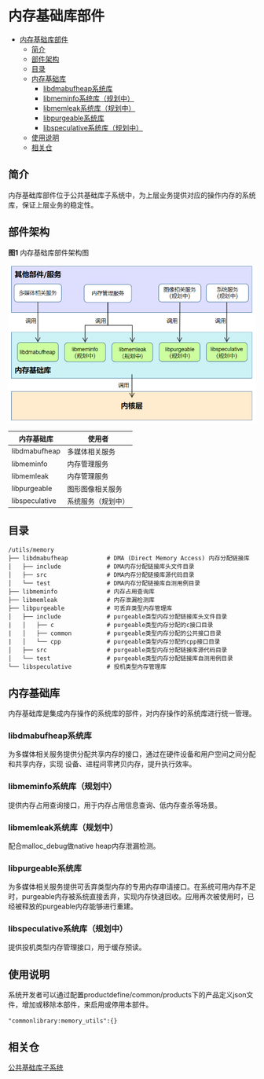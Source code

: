 # 内存基础库部件

- [内存基础库部件](#内存基础库部件)
  - [简介<a name="section_introduction"></a>](#简介)
  - [部件架构<a name="section_architecture"></a>](#部件架构)
  - [目录<a name="section_catalogue"></a>](#目录)
  - [内存基础库<a name="section_libraries"></a>](#内存基础库)
    - [libdmabufheap系统库<a name="section_libdmabufheap"></a>](#libdmabufheap系统库)
    - [libmeminfo系统库（规划中）<a name="section_libmeminfo"></a>](#libmeminfo系统库规划中)
    - [libmemleak系统库（规划中）<a name="section_libmemleak"></a>](#libmemleak系统库规划中)
    - [libpurgeable系统库<a name="section_libpurgeable"></a>](#libpurgeable系统库)
    - [libspeculative系统库（规划中）<a name="section_libspeculative"></a>](#libspeculative系统库规划中)
  - [使用说明<a name="section_usage"></a>](#使用说明)
  - [相关仓<a name="section_projects"></a>](#相关仓)

## 简介<a name="section_introduction"></a>

内存基础库部件位于公共基础库子系统中，为上层业务提供对应的操作内存的系统库，保证上层业务的稳定性。

## 部件架构<a name="section_architecture"></a>

**图1** 内存基础库部件架构图

![](figures/zh-cn_image_fwk.png)

| 内存基础库 | 使用者                  |
| -------------- | -------------------------- |
| libdmabufheap  | 多媒体相关服务      |
| libmeminfo     | 内存管理服务         |
| libmemleak     | 内存管理服务         |
| libpurgeable   | 图形图像相关服务   |
| libspeculative | 系统服务（规划中） |

## 目录<a name="section_catalogue"></a>

```
/utils/memory
├── libdmabufheap           # DMA (Direct Memory Access) 内存分配链接库
│   ├── include             # DMA内存分配链接库头文件目录
│   ├── src                 # DMA内存分配链接库源代码目录
│   └── test                # DMA内存分配链接库自测用例目录
├── libmeminfo              # 内存占用查询库
├── libmemleak              # 内存泄漏检测库
├── libpurgeable            # 可丢弃类型内存管理库
│   ├── include             # purgeable类型内存分配链接库头文件目录
|   │   ├── c               # purgeable类型内存分配的c接口目录
|   │   ├── common          # purgeable类型内存分配的公共接口目录
|   │   └── cpp             # purgeable类型内存分配的cpp接口目录
│   ├── src                 # purgeable类型内存分配链接库源代码目录
│   └── test                # purgeable类型内存分配链接库自测用例目录
└── libspeculative          # 投机类型内存管理库
```

## 内存基础库<a name="section_libraries"></a>

内存基础库是集成内存操作的系统库的部件，对内存操作的系统库进行统一管理。

### libdmabufheap系统库<a name="section_libdmabufheap"></a>

为多媒体相关服务提供分配共享内存的接口，通过在硬件设备和用户空间之间分配和共享内存，实现
设备、进程间零拷贝内存，提升执行效率。

### libmeminfo系统库（规划中）<a name="section_libmeminfo"></a>

提供内存占用查询接口，用于内存占用信息查询、低内存查杀等场景。

### libmemleak系统库（规划中）<a name="section_libmemleak"></a>

配合malloc_debug做native heap内存泄漏检测。

### libpurgeable系统库<a name="section_libpurgeable"></a>

为多媒体相关服务提供可丢弃类型内存的专用内存申请接口。在系统可用内存不足时，purgeable内存被系统直接丢弃，实现内存快速回收。应用再次被使用时，已经被释放的purgeable内存能够进行重建。

### libspeculative系统库（规划中）<a name="section_libspeculative"></a>

提供投机类型内存管理接口，用于缓存预读。

## 使用说明<a name="section_usage"></a>

系统开发者可以通过配置productdefine/common/products下的产品定义json文件，增加或移除本部件，来启用或停用本部件。

` "commonlibrary:memory_utils":{} `

## 相关仓<a name="section_projects"></a>

[公共基础库子系统](https://gitee.com/openharmony/utils)